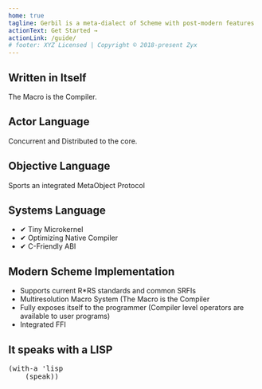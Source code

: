 ```yaml
---
home: true
tagline: Gerbil is a meta-dialect of Scheme with post-modern features
actionText: Get Started →
actionLink: /guide/
# footer: XYZ Licensed | Copyright © 2018-present Zyx
---
```


<div class="features">
    <div class="feature">
        <h2>Written in Itself</h2>
        <p>The Macro is the Compiler.</p>
    </div>
    <div class="feature">
        <h2>Actor Language</h2>
        <p>Concurrent and Distributed to the core.</p>
    </div>
    <div class="feature">
        <h2>Objective Language</h2>
        <p>Sports an integrated MetaObject Protocol</p>
    </div>
    <div class="feature">
        <h2>Systems Language</h2>
        <ul>
            <li>✔ Tiny Microkernel</li>
            <li>✔ Optimizing Native Compiler</li>
            <li>✔ C-Friendly ABI</li>
        </ul>
    </div>
    <div class="feature">
        <h2>Modern Scheme Implementation</h2>
        <ul>
            <li>Supports current R*RS standards and common SRFIs</li>
            <li>Multiresolution Macro System (The Macro is the Compiler</li>
            <li>Fully exposes itself to the programmer (Compiler level operators are available to user programs)</li>
            <li>Integrated FFI</li>
        </ul>
        <p>
        </p>
    </div>
    <div class="feature">
        <h2>It speaks with a LISP</h2>
        <p>
            <pre class="language-lisp">
(with-a 'lisp
    (speak))
            </pre>
        </p>
    </div>
</div>